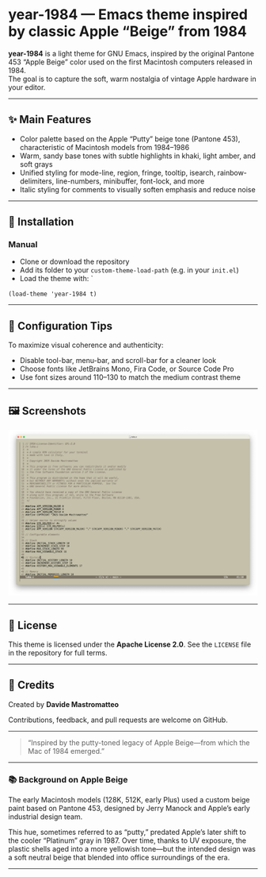 # year-1984 — Emacs theme inspired by classic Apple “Beige” from 1984

**year-1984** is a light theme for GNU Emacs, inspired by the original Pantone 453 “Apple Beige” color used on the first 
Macintosh computers released in 1984.  
The goal is to capture the soft, warm nostalgia of vintage Apple hardware in your editor.

---

## ✨ Main Features

- Color palette based on the Apple “Putty” beige tone (Pantone 453), characteristic of Macintosh models from 1984–1986  
- Warm, sandy base tones with subtle highlights in khaki, light amber, and soft grays  
- Unified styling for mode-line, region, fringe, tooltip, isearch, rainbow-delimiters, line-numbers, minibuffer, font-lock, and more  
- Italic styling for comments to visually soften emphasis and reduce noise  

---

## 🧩 Installation

### Manual

- Clone or download the repository  
- Add its folder to your `custom-theme-load-path` (e.g. in your `init.el`)  
- Load the theme with: `

```
(load-theme 'year-1984 t)
```

---

## 🔧 Configuration Tips

To maximize visual coherence and authenticity:

- Disable tool-bar, menu-bar, and scroll-bar for a cleaner look  
- Choose fonts like JetBrains Mono, Fira Code, or Source Code Pro  
- Use font sizes around 110–130 to match the medium contrast theme  

---

## 🖼️ Screenshots

![1984](year-1984.png)

---

## 📄 License

This theme is licensed under the **Apache License 2.0**. 
See the `LICENSE` file in the repository for full terms.

---

## 👤 Credits

Created by **Davide Mastromatteo**

Contributions, feedback, and pull requests are welcome on GitHub.

---

> “Inspired by the putty-toned legacy of Apple Beige—from which the Mac of 1984 emerged.”

---

### 📚 Background on Apple Beige

The early Macintosh models (128K, 512K, early Plus) used a custom beige paint based on Pantone 453, designed by Jerry Manock 
and Apple’s early industrial design team.  

This hue, sometimes referred to as “putty,” predated Apple’s later shift to the cooler “Platinum” gray in 1987.
Over time, thanks to UV exposure, the plastic shells aged into a more yellowish tone—but the intended design was a soft neutral beige 
that blended into office surroundings of the era.

---
